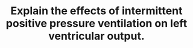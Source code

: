 ---
title: "Explain the effects of intermittent positive pressure ventilation on left ventricular output."
entityType: SAQ
exam: PEX
college: ANZCA
year: 2001
sitting: B
question: 1
passRate: 55
EC_expectedDomains:
- "The main points expected for a pass were outlined in previous Examiners' reports, August 1996 and March 1998. In brief they are: On inspiration; 1. An initial increase in left ventricular stroke volume as the increased intra-thoracic pressure squeezes blood into the left atrium, increasing LV preload. 2. Then a decrease in left ventricular stroke volume as the venous return to the right ventricle decreases and the afterload of the right ventricle increases. On expiration; 1. The decrease in intrathoracic pressure and increase in pulmonary vascular compliance initially allows blood from the right to collect in the lungs before it crosses to improve the left ventricular stroke volume 2. The venous return to the right ventricle improves as the intrathoracic pressure decreases."
EC_extraCredit:
- "Additional marks were given for comments on the left ventricular afterload, compliance and ventricular interdependence, and also for the exaggerated drop in blood pressure seen with hypovolaemia and PEEP."
EC_errorsCommon:
- "Common mistakes were 1. Failure to organise the information. 2. Ignoring expiration. 3. Writing too much on normal ventilation or reasons for positive pressure ventilation. 4. Writing too much on the long-term responses (hormonal) to positive pressure ventilation and the baroreceptor reflexes."
---